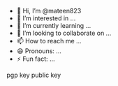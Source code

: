 - 👋 Hi, I’m @mateen823
- 👀 I’m interested in ...
- 🌱 I’m currently learning ...
- 💞️ I’m looking to collaborate on ...
- 📫 How to reach me ...
- 😄 Pronouns: ...
- ⚡ Fun fact: ...

<!--- 👋 Hi, I’m @mateen823
- 👀 I’m interested in ...
- 🌱 I’m currently learning ...
- 💞️ I’m looking to collaborate on ...
- 📫 How to reach me ...
- 😄 Pronouns: ...
- ⚡ Fun fact: ...

<!---
mateen823/mateen823 is a ✨ special ✨ repository because its `README.md` (this file) appears on your GitHub profile.
You can click the Preview link to take a look at your changes.
--->pgp key public key 
